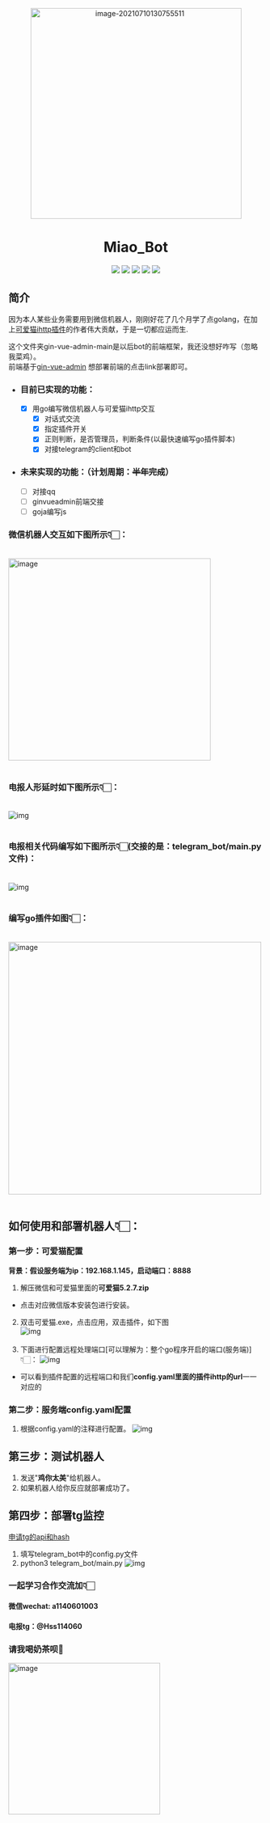 <p align="center">
<a href="https://typora.io/"><img src="md_images/logo.png" alt="image-20210710130755511" width="417" /></a>
</p>

# <center> Miao_Bot

<div align=center>
<img src="https://img.shields.io/badge/golang-1.16-blue"/>
<img src="https://img.shields.io/badge/gin-1.7.0-lightBlue"/>
<img src="https://img.shields.io/badge/vue-3.2.25-brightgreen"/>
<img src="https://img.shields.io/badge/element--plus-2.0.1-green"/>
<img src="https://img.shields.io/badge/gorm-1.22.5-red"/>
</div>

## 简介

因为本人某些业务需要用到微信机器人，刚刚好花了几个月学了点golang，在加上[可爱猫ihttp插件](https://blog.vwzx.com/keaimao-http-sdk)的作者伟大贡献，于是一切都应运而生.

这个文件夹gin-vue-admin-main是以后bot的前端框架，我还没想好咋写（忽略我菜鸡）。<br>
前端基于[gin-vue-admin](https://github.com/flipped-aurora/gin-vue-admin)  想部署前端的点击link部署即可。

- ### 目前已实现的功能：<br>
    - [x] 用go编写微信机器人与可爱猫ihttp交互 <br>
        - [x] 对话式交流<br>
        - [x] 指定插件开关 <br>
        - [x] 正则判断，是否管理员，判断条件(以最快速编写go插件脚本)<br>
        - [x] 对接telegram的client和bot<br>

- ### 未来实现的功能：（计划周期：**~~半年完成~~**）<br>
    - [ ]  对接qq<br>
    - [ ]  ginvueadmin前端交接<br>
    - [ ]  goja编写js<br>

### 微信机器人交互如下图所示👇🏻：<br><br>

<img width="400" alt="image" src="https://user-images.githubusercontent.com/73318286/177150218-e1431f55-c42b-4fc6-ba8a-68b30707a90a.png"><br>
<br>

### 电报人形延时如下图所示👇🏻：<br><br>

![img](md_images/telegram交互.png)<br><br>

### 电报相关代码编写如下图所示👇🏻(交接的是：telegram_bot/main.py文件)：<br><br>

![img](md_images/telegram交互2.png)<br>
<br>

### 编写go插件如图👇🏻：<br><br>

<img width="500" alt="image" src="md_images/插件编写.png"><br>
<br>

## 如何使用和部署机器人👇🏻：

### 第一步：可爱猫配置

**背景：假设服务端为ip：192.168.1.145，启动端口：8888**

1. 解压微信和可爱猫里面的**可爱猫5.2.7.zip**

- 点击对应微信版本安装包进行安装。

2. 双击可爱猫.exe，点击应用，双击插件，如下图
   <br>![img](md_images/可爱猫.png)<br><br>
3. 下面进行配置远程处理端口[可以理解为：整个go程序开启的端口(服务端)]👇🏻：
   ![img](md_images/config配置.png)

- 可以看到插件配置的远程端口和我们**config.yaml里面的插件ihttp的url**一一对应的

### 第二步：服务端config.yaml配置

1. 根据config.yaml的注释进行配置。
   ![img](md_images/yaml配置.png)

## 第三步：测试机器人

1. 发送"**鸡你太美**"给机器人。
2. 如果机器人给你反应就部署成功了。

## 第四步：部署tg监控

[申请tg的api和hash](https://my.telegram.org/)

1. 填写telegram_bot中的config.py文件
2. python3 telegram_bot/main.py
   ![img](md_images/申请tg_api.png)

### 一起学习合作交流加👇🏻<br>

#### 微信wechat: a1140601003<br>

#### 电报tg：@Hss114060

### 请我喝奶茶呗🧋<br>

<img width="300" alt="image" src="md_images/打赏码.png">